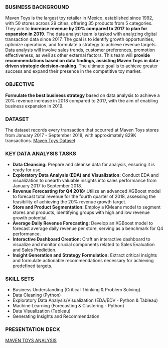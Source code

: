 ### BUSINESS BACKGROUND ###
Maven Toys is the largest toy retailer in Mexico, established since 1992, with 50 stores across 29 cities, offering 35 products from 5 categories. They aim to **increase revenue by 20% compared to 2017 to plan for expansion in 2019**.
The data analyst team is tasked with analyzing digital transaction data since 2017. The goal is to identify growth opportunities, optimize operations, and formulate a strategy to achieve revenue targets.
Data analysis will involve sales trends, customer preferences, promotion effectiveness, as well as other external factors. This team will **provide recommendations based on data findings, assisting Maven Toys in data-driven strategic decision-making**. The ultimate goal is to achieve greater success and expand their presence in the competitive toy market.

### OBJECTIVE ###
**Formulate the best business strategy** based on data analysis to achieve a 20% revenue increase in 2018 compared to 2017, with the aim of enabling business expansion in 2019.

### DATASET ###
The dataset records every transaction that occurred at Maven Toys stores from January 2017 - September 2018, with approximately 829K transactions.
[Maven Toys Dataset](https://github.com/aqhbarhabib4/Market-Analysis-and-Strategy-Development-for-Maven-Toys/tree/main/Dataset)

### KEY DATA ANALYSIS TASKS ###
* **Data Cleansing:** Prepare and cleanse data for analysis, ensuring it is ready for use.
* **Exploratory Data Analysis (EDA) and Visualization:** Conduct EDA and visualization to unearth valuable insights into sales performance from January 2017 to September 2018.
* **Revenue Forecasting for Q4 2018:** Utilize an advanced XGBoost model to forecast total revenue for the fourth quarter of 2018, assessing the feasibility of achieving the 20% revenue growth target.
* **Store and Product Segmentation:** Employ a KMeans model to segment stores and products, identifying groups with high and low revenue growth potential.
* **Average Daily Revenue Forecasting:** Develop an XGBoost model to forecast average daily revenue per store, serving as a benchmark for Q4 performance.
* **Interactive Dashboard Creation:** Craft an interactive dashboard to visualize and monitor crucial components related to Sales Evaluation and Sales Prediction.
* **Insight Generation and Strategy Formulation:** Extract critical insights and formulate actionable recommendations necessary for achieving predefined targets.

### SKILL SETS ###
* Business Understanding (Critical Thinking & Problem Solving).
* Data Cleaning (Python)
* Exploratory Data Analysis/Visualization (EDA/EDV - Python & Tableau)
* Machine Learning (Forecasting & Clustering - Python)
* Data Visualization (Tableau)
* Generating Insights and Recommendation 

### PRESENTATION DECK ###
[MAVEN TOYS ANALYSIS](https://drive.google.com/file/d/1Ww_0zNW7MFBCajMN8tBCgdR-YltXqIe5/view?usp=drive_link)
